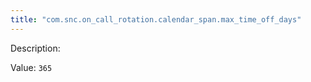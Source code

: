 ```yaml
---
title: "com.snc.on_call_rotation.calendar_span.max_time_off_days"
---
```


Description: 

Value: `365`